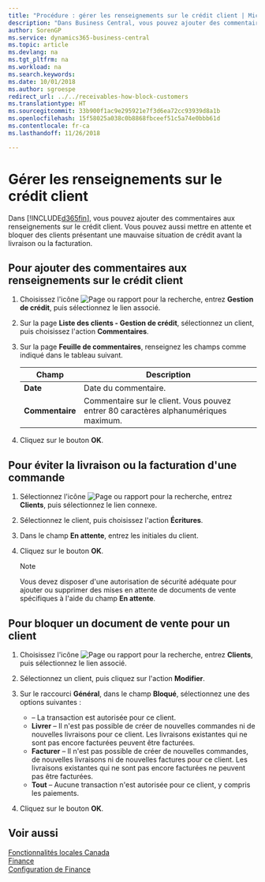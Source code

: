 ```yaml
---
title: "Procédure : gérer les renseignements sur le crédit client | Microsoft Docs"
description: "Dans Business Central, vous pouvez ajouter des commentaires aux renseignements sur le crédit client. Vous pouvez aussi mettre en attente et bloquer des clients présentant une mauvaise situation de crédit avant la livraison ou la facturation."
author: SorenGP
ms.service: dynamics365-business-central
ms.topic: article
ms.devlang: na
ms.tgt_pltfrm: na
ms.workload: na
ms.search.keywords: 
ms.date: 10/01/2018
ms.author: sgroespe
redirect_url: ../../receivables-how-block-customers
ms.translationtype: HT
ms.sourcegitcommit: 33b900f1ac9e295921e7f3d6ea72cc93939d8a1b
ms.openlocfilehash: 15f58025a038c0b8868fbceef51c5a74e0bbb61d
ms.contentlocale: fr-ca
ms.lasthandoff: 11/26/2018

---
```

# <a name="manage-customer-credit-information"></a>Gérer les renseignements sur le crédit client
Dans [!INCLUDE[d365fin](../../includes/d365fin_md.md)], vous pouvez ajouter des commentaires aux renseignements sur le crédit client. Vous pouvez aussi mettre en attente et bloquer des clients présentant une mauvaise situation de crédit avant la livraison ou la facturation.  

## <a name="to-add-comments-to-customer-credit-information"></a>Pour ajouter des commentaires aux renseignements sur le crédit client  
1.  Choisissez l'icône ![Page ou rapport pour la recherche](../../media/ui-search/search_small.png "icône Page ou rapport pour la recherche"), entrez **Gestion de crédit**, puis sélectionnez le lien associé.  
2.  Sur la page **Liste des clients - Gestion de crédit**, sélectionnez un client, puis choisissez l'action **Commentaires**.  
3.  Sur la page **Feuille de commentaires**, renseignez les champs comme indiqué dans le tableau suivant.  

    |Champ|Description|  
    |---------------------------------|---------------------------------------|  
    |**Date**|Date du commentaire.|  
    |**Commentaire**|Commentaire sur le client. Vous pouvez entrer 80 caractères alphanumériques maximum.|  

4.  Cliquez sur le bouton **OK**.  

## <a name="to-prevent-an-order-from-shipping-or-invoicing"></a>Pour éviter la livraison ou la facturation d'une commande  
1.  Sélectionnez l'icône ![Page ou rapport pour la recherche](../../media/ui-search/search_small.png "icône Page ou rapport pour la recherche"), entrez **Clients**, puis sélectionnez le lien connexe.  
2.  Sélectionnez le client, puis choisissez l'action **Écritures**.  
3.  Dans le champ **En attente**, entrez les initiales du client.  
4.  Cliquez sur le bouton **OK**.  

    > [!NOTE]  
    >  Vous devez disposer d'une autorisation de sécurité adéquate pour ajouter ou supprimer des mises en attente de documents de vente spécifiques à l'aide du champ **En attente**.  

## <a name="to-block-a-sales-order-for-a-customer"></a>Pour bloquer un document de vente pour un client  
1.  Choisissez l'icône ![Page ou rapport pour la recherche](../../media/ui-search/search_small.png "icône Page ou rapport pour la recherche"), entrez **Clients**, puis sélectionnez le lien associé.  
2.  Sélectionnez un client, puis cliquez sur l'action **Modifier**.  
3.  Sur le raccourci **Général**, dans le champ **Bloqué**, sélectionnez une des options suivantes :  

    -   **<Blank>** – La transaction est autorisée pour ce client.  
    -   **Livrer** – Il n'est pas possible de créer de nouvelles commandes ni de nouvelles livraisons pour ce client. Les livraisons existantes qui ne sont pas encore facturées peuvent être facturées.  
    -   **Facturer** – Il n'est pas possible de créer de nouvelles commandes, de nouvelles livraisons ni de nouvelles factures pour ce client. Les livraisons existantes qui ne sont pas encore facturées ne peuvent pas être facturées.  
    -   **Tout** – Aucune transaction n'est autorisée pour ce client, y compris les paiements.  
4.  Cliquez sur le bouton **OK**.  

## <a name="see-also"></a>Voir aussi  
[Fonctionnalités locales Canada](canada-local-functionality.md)  
[Finance](../../finance.md)  
[Configuration de Finance](../../finance.md)


